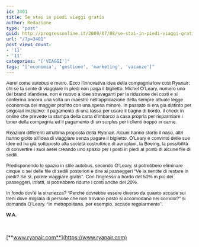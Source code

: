 ```yaml
---
id: 3401
title: Se stai in piedi viaggi gratis
author: Redazione
type: "post"
guid: http://progressonline.it/2009/07/08/se-stai-in-piedi-viaggi-gratis/
url: "/?p=3401"
post_views_count:
- '11'
- '11'
categories: "['VIAGGI']"
tags: "['economia', 'gestione', 'marketing', 'vacanze']"
---
```


<font face="Tahoma, sans-serif"><font size="2">Aerei come autobus e metro. Ecco l’innovativa idea della compagnia low cost Ryanair: chi se la sente di viaggiare in piedi non paga il biglietto. Michel O’Leary, numero uno del brand irlandese, non è nuovo a idee stravaganti per la riduzione dei costi e si conferma ancora una volta un maestro nell’applicazione della sempre attuale legge economica del maggior profitto con una spesa minore. In passato si era già distinto per singolari iniziative: il pagamento di una tassa per usare il bagno di bordo, il check in online che prevede la stampa della carta d’imbarco a casa propria per risparmiare i toner della compagnia ed il pagamento di un surplus per i clienti troppo in carne. </font></font>

<font face="Tahoma, sans-serif"><font size="2">Reazioni differenti all’ultima proposta della Ryanair. Alcuni hanno storto il naso, altri hanno gioito all’idea di viaggiare senza pagare il biglietto. O’Leary è convinto delle sue idee ed ha già sottoposto alla società costruttrice di aeroplani, la Boeing, la possibilità di convertire i suoi aerei creando uno spazio per i posti in piedi al posto di alcune file di sedili. </font></font>

<font face="Tahoma, sans-serif"><font size="2">Predisponendo lo spazio in stile autobus, secondo O’Leary, si potrebbero eliminare cinque o sei delle file di sedili posteriori e dire ai passeggeri “Ve la sentite di restare in piedi? Se sì, potete viaggiare gratis”. Con l’ingresso a bordo del 50% in più dei passeggeri, infatti, si potrebbero ridurre i costi anche del 20%. </font></font>

<font face="Tahoma, sans-serif"><font size="2">In fondo dov’è la stranezza? “Perché dovrebbe essere diverso da quanto accade sui treni dove migliaia di persone che non trovano posto si accomodano nei corridoi?” si domanda O’Leary. “In metropolitana, per esempio, accade regolarmente”.</font></font>

<font face="Tahoma, sans-serif"><font size="2">**W.A.**</font></font>

[  
  ](https://www.ryanair.com)

[**www.ryanair.com**](https://www.ryanair.com)